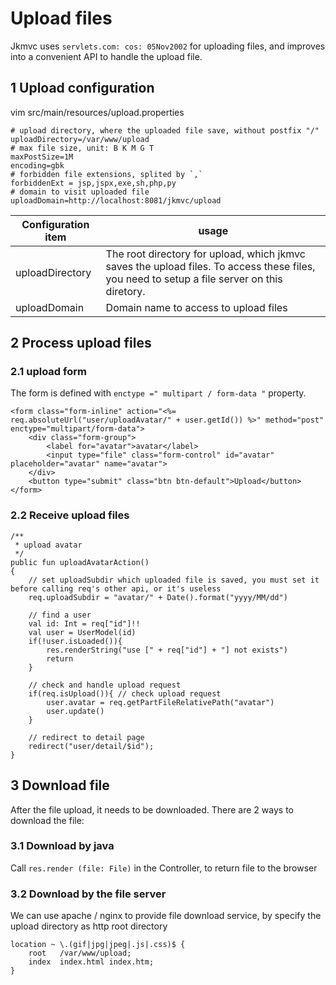 # Upload files

Jkmvc uses `servlets.com: cos: 05Nov2002` for uploading files, and improves into a convenient API to handle the upload file.

## 1 Upload configuration

vim src/main/resources/upload.properties

```
# upload directory, where the uploaded file save, without postfix "/"
uploadDirectory=/var/www/upload
# max file size, unit: B K M G T
maxPostSize=1M
encoding=gbk
# forbidden file extensions, splited by `,`
forbiddenExt = jsp,jspx,exe,sh,php,py
# domain to visit uploaded file
uploadDomain=http://localhost:8081/jkmvc/upload
```

Configuration item | usage
--- | ---
uploadDirectory | The root directory for upload, which jkmvc saves the upload files. To access these files, you need to setup a file server on this diretory.
uploadDomain | Domain name to access to upload files

## 2 Process upload files

### 2.1 upload form

The form is defined with `enctype =" multipart / form-data "` property.

```
<form class="form-inline" action="<%= req.absoluteUrl("user/uploadAvatar/" + user.getId()) %>" method="post" enctype="multipart/form-data">
    <div class="form-group">
        <label for="avatar">avatar</label>
        <input type="file" class="form-control" id="avatar" placeholder="avatar" name="avatar">
    </div>
    <button type="submit" class="btn btn-default">Upload</button>
</form>
```

### 2.2 Receive upload files

```
/**
 * upload avatar
 */
public fun uploadAvatarAction()
{
    // set uploadSubdir which uploaded file is saved, you must set it before calling req's other api, or it's useless
    req.uploadSubdir = "avatar/" + Date().format("yyyy/MM/dd")

    // find a user
    val id: Int = req["id"]!!
    val user = UserModel(id)
    if(!user.isLoaded()){
        res.renderString("use [" + req["id"] + "] not exists")
        return
    }

    // check and handle upload request
    if(req.isUpload()){ // check upload request
        user.avatar = req.getPartFileRelativePath("avatar")
        user.update()
    }

    // redirect to detail page
    redirect("user/detail/$id");
}
```

## 3 Download file

After the file upload, it needs to be downloaded. There are 2 ways to download the file:

### 3.1 Download by java

Call `res.render (file: File)` in the Controller, to return file to the browser

### 3.2 Download by the file server

We can use apache / nginx to provide file download service, by specify the upload directory as http root directory

```
location ~ \.(gif|jpg|jpeg|.js|.css)$ {
    root   /var/www/upload;
    index  index.html index.htm;
}

```

